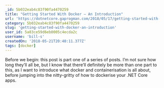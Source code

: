 ```yaml
---
_id: 5b032eab4c83f90fa4470259
title: "Getting Started With Docker – An Introduction"
url: 'https://dotnetcore.gaprogman.com/2018/05/17/getting-started-with-docker-an-introduction/'
category: 5b032eab4c83f90fa4470259
slug: 'getting-started-with-docker-an-introduction'
user_id: 5a83ce59d6eb0005c4ecda2c
username: 'bill-s'
createdOn: '2018-05-21T20:40:11.377Z'
tags: [docker]
---
```


Before we begin: this post is part one of a series of posts. I’m not sure how long they’ll all be, but I know that there’ll definitely be more than one part to this, as I want to introduce what docker and containerisation is all about, before jumping into the nitty-gritty of how to dockerise your .NET Core apps.


